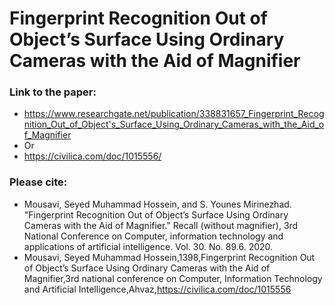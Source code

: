 # Fingerprint Recognition Out of Object’s Surface Using Ordinary Cameras with the Aid of Magnifier

### Link to the paper:
- https://www.researchgate.net/publication/338831657_Fingerprint_Recognition_Out_of_Object's_Surface_Using_Ordinary_Cameras_with_the_Aid_of_Magnifier
- Or
- https://civilica.com/doc/1015556/
### Please cite:
- Mousavi, Seyed Muhammad Hossein, and S. Younes Mirinezhad. "Fingerprint Recognition Out of Object’s Surface Using Ordinary Cameras with the Aid of Magnifier." Recall (without magnifier), 3rd National Conference on Computer, information technology and applications of artificial intelligence. Vol. 30. No. 89.6. 2020.
- Mousavi, Seyed Muhammad Hossein,1398,Fingerprint Recognition Out of Object’s Surface Using Ordinary Cameras with the Aid of Magnifier,3rd national conference on Computer, Information Technology and Artificial Intelligence,Ahvaz,https://civilica.com/doc/1015556


